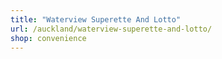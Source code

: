 ```yaml
---
title: "Waterview Superette And Lotto"
url: /auckland/waterview-superette-and-lotto/
shop: convenience
---
```

